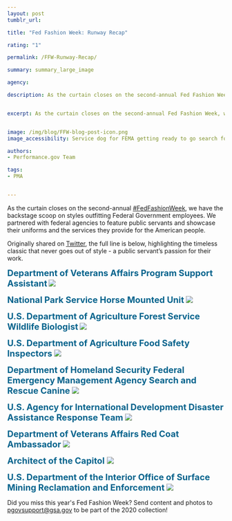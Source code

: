 ```yaml
---
layout: post
tumblr_url:

title: "Fed Fashion Week: Runway Recap"

rating: "1"

permalink: /FFW-Runway-Recap/

summary: summary_large_image

agency:

description: As the curtain closes on the second-annual Fed Fashion Week, we have the backstage scoop on styles outfitting Federal Government employees. We partnered with agencies to feature public servants and showcase their uniforms and the services they provide for the American people.


excerpt: As the curtain closes on the second-annual Fed Fashion Week, we have the backstage scoop on styles outfitting Federal Government employees. We partnered with agencies to feature public servants and showcase their uniforms and the services they provide for the American people.


image: /img/blog/FFW-blog-post-icon.png
image_accessibility: Service dog for FEMA getting ready to go search for hurricane survivors in Puerto Rico.

authors:
- Performance.gov Team

tags:
- PMA


---
```

As the curtain closes on the second-annual <a href="https://twitter.com/hashtag/FedFashionWeek?src=hashtag_click" target="blank">#FedFashionWeek</a>, we have the backstage scoop on styles outfitting Federal Government employees. We partnered with federal agencies to feature public servants and showcase their uniforms and the services they provide for the American people.

Originally shared on <a href="https://twitter.com/PerformanceGov" target="blank">Twitter</a>, the full line is below, highlighting the timeless classic that never goes out of style - a public servant’s passion for their work.

<b style="font-size: 20px; color: 07648d">**Department of Veterans Affairs Program Support Assistant**</b>
<a href="{{ site.baseurl }}/img/blog/FFW-fema"><img src="{{ site.baseurl }}/img/blog/FFW-fema.png"></a>

<b style="font-size: 20px; color: 07648d">**National Park Service Horse Mounted Unit**</b>
<a href="{{ site.baseurl }}/img/blog/FFW-uspo"><img src="{{ site.baseurl }}/img/blog/FFW-uspo.png"></a>

<b style="font-size: 20px; color: 07648d">**U.S. Department of Agriculture Forest Service Wildlife Biologist**</b>
<a href="{{ site.baseurl }}/img/blog/FFW-usda"><img src="{{ site.baseurl }}/img/blog/FFW-usda.png"></a>

<b style="font-size: 20px; color: 07648d">**U.S. Department of Agriculture Food Safety Inspectors** </b>
<a href="{{ site.baseurl }}/img/blog/FFW-usda-1"><img src="{{ site.baseurl }}/img/blog/FFW-usda-1.png"></a>

<b style="font-size: 20px; color: 07648d">**Department of Homeland Security Federal Emergency Management Agency Search and Rescue Canine** </b>
<a href="{{ site.baseurl }}/img/blog/FFW-fema-1"><img src="{{ site.baseurl }}/img/blog/FFW-fema-1.png"></a>

<b style="font-size: 20px; color: 07648d">**U.S. Agency for International Development Disaster Assistance Response Team** </b>
<a href="{{ site.baseurl }}/img/blog/FFW-usaid"><img src="{{ site.baseurl }}/img/blog/FFW-usaid.png"></a>

<b style="font-size: 20px; color: 07648d">**Department of Veterans Affairs Red Coat Ambassador** </b>
<a href="{{ site.baseurl }}/img/blog/ffw-va"><img src="{{ site.baseurl }}/img/blog/ffw-va.png"></a>

<b style="font-size: 20px; color: 07648d">**Architect of the Capitol** </b>
<a href="{{ site.baseurl }}/img/blog/ffw-capitol"><img src="{{ site.baseurl }}/img/blog/ffw-capitol.png"></a>

<b style="font-size: 20px; color: 07648d">**U.S. Department of the Interior Office of Surface Mining Reclamation and Enforcement** </b>
<a href="{{ site.baseurl }}/img/blog/ffw-interior"><img src="{{ site.baseurl }}/img/blog/ffw-interior.png"></a>

Did you miss this year's Fed Fashion Week? Send content and photos to [pgovsupport@gsa.gov](pgovsupport@gsa.gov) to be part of the 2020 collection!
